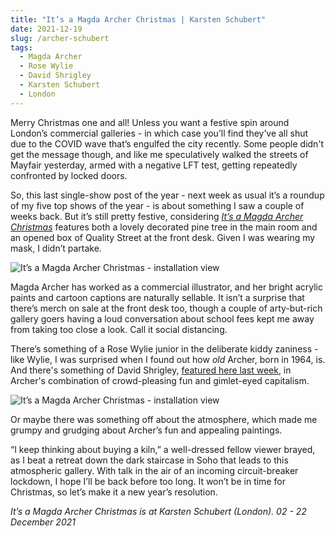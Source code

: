 ```yaml
---
title: "It’s a Magda Archer Christmas | Karsten Schubert"
date: 2021-12-19
slug: /archer-schubert
tags:
  - Magda Archer
  - Rose Wylie
  - David Shrigley
  - Karsten Schubert
  - London
---
```


Merry Christmas one and all! Unless you want a festive spin around London’s commercial galleries - in which case you’ll find they’ve all shut due to the COVID wave that’s engulfed the city recently. Some people didn't get the message though, and like me speculatively walked the streets of Mayfair yesterday, armed with a negative LFT test, getting repeatedly confronted by locked doors.

So, this last single-show post of the year - next week as usual it’s a roundup of my five top shows of the year - is about something I saw a couple of weeks back. But it’s still pretty festive, considering *[It’s a Magda Archer Christmas](https://www.karstenschubert.com/exhibitions/234-magda-archer-its-a-magda-archer-christmas/)* features both a lovely decorated pine tree in the main room and an opened box of Quality Street at the front desk. Given I was wearing my mask, I didn’t partake.

![It’s a Magda Archer Christmas - installation view](/archer-schubert-1.jpeg)

Magda Archer has worked as a commercial illustrator, and her bright acrylic paints and cartoon captions are naturally sellable. It isn’t a surprise that there’s merch on sale at the front desk too, though a couple of arty-but-rich gallery goers having a loud conversation about school fees kept me away from taking too close a look. Call it social distancing.

There’s something of a Rose Wylie junior in the deliberate kiddy zaniness - like Wylie, I was surprised when I found out how *old* Archer, born in 1964, is. And there's something of David Shrigley, [featured here last week](/posts/shrigley-stephen-friedman), in Archer's combination of crowd-pleasing fun and gimlet-eyed capitalism.

![It’s a Magda Archer Christmas - installation view](/archer-schubert-2.jpeg)

Or maybe there was something off about the atmosphere, which made me grumpy and grudging about Archer’s fun and appealing paintings.

“I keep thinking about buying a kiln,” a well-dressed fellow viewer brayed, as I beat a retreat down the dark staircase in Soho that leads to this atmospheric gallery. With talk in the air of an incoming circuit-breaker lockdown, I hope I’ll be back before too long. It won’t be in time for Christmas, so let’s make it a new year’s resolution.

*It’s a Magda Archer Christmas is at Karsten Schubert (London). 02 - 22 December 2021*
